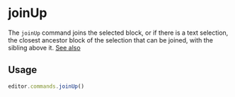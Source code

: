 # joinUp
The `joinUp` command joins the selected block, or if there is a text selection, the closest ancestor block of the selection that can be joined, with the sibling above it. [See also](https://prosemirror.net/docs/ref/#commands.joinUp)

## Usage
```js
editor.commands.joinUp()
```

